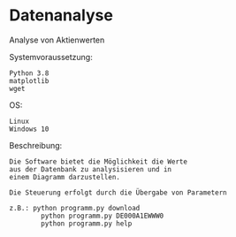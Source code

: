 # Datenanalyse

Analyse von Aktienwerten


Systemvoraussetzung:

	Python 3.8
	matplotlib
	wget

OS: 

	Linux
	Windows 10

Beschreibung:

	Die Software bietet die Möglichkeit die Werte 
	aus der Datenbank zu analysisieren und in 
    einem Diagramm darzustellen.
    
    Die Steuerung erfolgt durch die Übergabe von Parametern
    
    z.B.: python programm.py download
            python programm.py DE000A1EWWW0
            python programm.py help
    